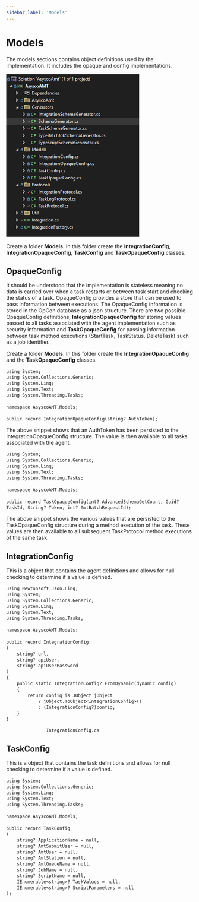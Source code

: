 ```yaml
---
sidebar_label: 'Models'
---
```


# Models

The models sections contains object definitions used by the implementation. It includes the opaque and config implementations. 

![Project Structure](../static/img/project-structure.png)

Create a folder **Models**.
In this folder create the **IntegrationConfig**, **IntegrationOpaqueConfig**, **TaskConfig** and **TaskOpaqueConfig** classes.

## OpaqueConfig
It should be understood that the implementation is stateless meaning no data is carried over when a task restarts or between task start and checking the status of a task.
OpaqueConfig provides a store that can be used to pass information between executions. The OpaqueConfig information is stored in the OpCon database as a json structure. 
There are two possible OpaqueConfig definitions, **IntegrationOpaqueConfig** for storing values passed to all tasks associated with the agent implementation such as security 
information and **TaskOpaqueConfig** for passing information between task method executions (StartTask, TaskStatus, DeleteTask) such as a job identifier. 

Create a folder **Models**.
In this folder create the **IntegrationOpaqueConfig** and the **TaskOpaqueConfig** classes.

```
using System;
using System.Collections.Generic;
using System.Linq;
using System.Text;
using System.Threading.Tasks;

namespace AsyscoAMT.Models;

public record IntegrationOpaqueConfig(string? AuthToken);

```


The above snippet shows that an AuthToken has been persisted to the IntegrationOpaqueConfig structure. The value is then available to all tasks associated with the agent.

```
using System;
using System.Collections.Generic;
using System.Linq;
using System.Text;
using System.Threading.Tasks;

namespace AsyscoAMT.Models;

public record TaskOpaqueConfig(int? AdvancedSchemaGetCount, Guid? TaskId, String? Token, int? AmtBatchRequestId);

```

The above snippet shows the various values that are persisted to the TaskOpaqueConfig structure during a method execution of the task. These values are then available to all
subsequent TaskProtocol method executions of the same task.

## IntegrationConfig
This is a object that contains the agent definitions and allows for null checking to determine if a value is defined.

```
using Newtonsoft.Json.Linq;
using System;
using System.Collections.Generic;
using System.Linq;
using System.Text;
using System.Threading.Tasks;

namespace AsyscoAMT.Models;

public record IntegrationConfig
(
    string? url,
    string? apiUser,
    string? apiUserPassword
)
{
    public static IntegrationConfig? FromDynamic(dynamic config)
    {
        return config is JObject jObject
            ? jObject.ToObject<IntegrationConfig>()
            : (IntegrationConfig?)config;
    }
}

```
                   IntegrationConfig.cs

## TaskConfig
This is a object that contains the task definitions and allows for null checking to determine if a value is defined.

```
using System;
using System.Collections.Generic;
using System.Linq;
using System.Text;
using System.Threading.Tasks;

namespace AsyscoAMT.Models;

public record TaskConfig
(
    string? ApplicationName = null,
    string? AmtSubmitUser = null,
    string? AmtUser = null,
    string? AmtStation = null,
    string? AmtQueueName = null,
    string? JobName = null,
    string? ScriptName = null,
    IEnumerable<string>? TaskValues = null,
    IEnumerable<string>? ScriptParameters = null
);

```